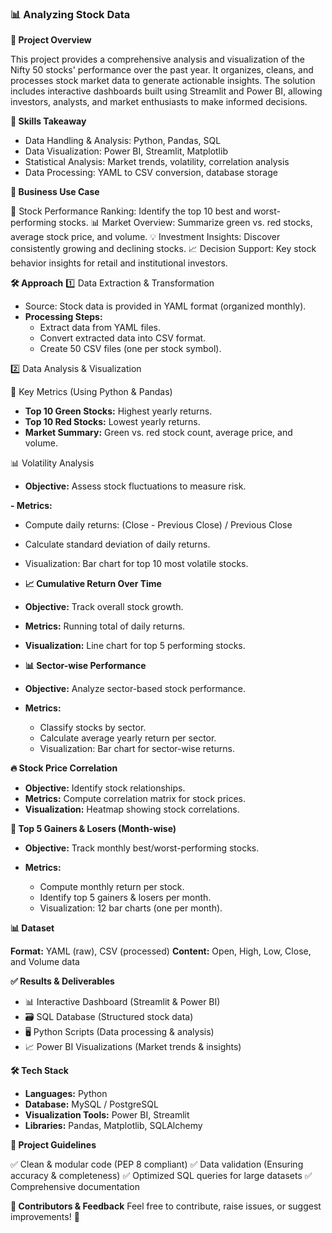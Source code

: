 ### 📊 Analyzing Stock Data

**📌 Project Overview**

This project provides a comprehensive analysis and visualization of the Nifty 50 stocks' performance over the past year. It organizes, cleans, and processes stock market data to generate actionable insights. The solution includes interactive dashboards built using Streamlit and Power BI, allowing investors, analysts, and market enthusiasts to make informed decisions.

**🚀 Skills Takeaway**

- Data Handling & Analysis: Python, Pandas, SQL
- Data Visualization: Power BI, Streamlit, Matplotlib
- Statistical Analysis: Market trends, volatility, correlation analysis
- Data Processing: YAML to CSV conversion, database storage

**🎯 Business Use Case**

📌 Stock Performance Ranking: Identify the top 10 best and worst-performing stocks.
📊 Market Overview: Summarize green vs. red stocks, average stock price, and volume.
💡 Investment Insights: Discover consistently growing and declining stocks.
📈 Decision Support: Key stock behavior insights for retail and institutional investors.

**🛠️ Approach**
1️⃣ Data Extraction & Transformation

- Source: Stock data is provided in YAML format (organized monthly).
- **Processing Steps:**
  - Extract data from YAML files.
  - Convert extracted data into CSV format.
  - Create 50 CSV files (one per stock symbol).

2️⃣ Data Analysis & Visualization

📌 Key Metrics (Using Python & Pandas)

- **Top 10 Green Stocks:** Highest yearly returns.
- **Top 10 Red Stocks:** Lowest yearly returns.
- **Market Summary:** Green vs. red stock count, average price, and volume.

📊 Volatility Analysis

- **Objective:** Assess stock fluctuations to measure risk.

**- Metrics:**

  - Compute daily returns: (Close - Previous Close) / Previous Close
  - Calculate standard deviation of daily returns.
  - Visualization: Bar chart for top 10 most volatile stocks.
  
- **📈 Cumulative Return Over Time**

- **Objective:** Track overall stock growth.
- **Metrics:** Running total of daily returns.
- **Visualization:** Line chart for top 5 performing stocks.

- **📊 Sector-wise Performance**

- **Objective:** Analyze sector-based stock performance.

- **Metrics:**

  - Classify stocks by sector.
  - Calculate average yearly return per sector.
  - Visualization: Bar chart for sector-wise returns.

**🔥 Stock Price Correlation**

- **Objective:** Identify stock relationships.
- **Metrics:** Compute correlation matrix for stock prices.
- **Visualization:** Heatmap showing stock correlations.

**📆 Top 5 Gainers & Losers (Month-wise)**

- **Objective:** Track monthly best/worst-performing stocks.

- **Metrics:**
  - Compute monthly return per stock.
  - Identify top 5 gainers & losers per month.
  - Visualization: 12 bar charts (one per month).

**📊 Dataset**

**Format:** YAML (raw), CSV (processed)
**Content:** Open, High, Low, Close, and Volume data

**✅ Results & Deliverables**

- 📊 Interactive Dashboard (Streamlit & Power BI)
- 🗃️ SQL Database (Structured stock data)
- 🖥️ Python Scripts (Data processing & analysis)
- 📈 Power BI Visualizations (Market trends & insights)

**🛠️ Tech Stack**

- **Languages:** Python
- **Database:** MySQL / PostgreSQL
- **Visualization Tools:** Power BI, Streamlit
- **Libraries:** Pandas, Matplotlib, SQLAlchemy

**📌 Project Guidelines**

✅ Clean & modular code (PEP 8 compliant)
✅ Data validation (Ensuring accuracy & completeness)
✅ Optimized SQL queries for large datasets
✅ Comprehensive documentation

**🤝 Contributors & Feedback**
Feel free to contribute, raise issues, or suggest improvements! 🚀
